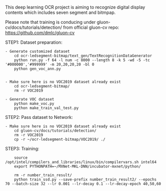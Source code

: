 This deep learning OCR project is aiming to recognize digital display contents which includes seven segment and bitmpap. 

Please note that training is conducing under gluon-cv/docs/tutorials/detection/ from official gluon-cv repo: 
https://github.com/dmlc/gluon-cv

STEP1: Dataset preparation: 
    
    - Generate customized dataset
        cd ocr-ledsegment-bitmap/text_gen/TextRecognitionDataGenerator
	    python run.py -f 64 -l num -c 8000 --length 8 -k 5 -wd -5 -tc '#000000','#999999' -m 20,20,20,20 -bl 0
	    python gen_voc_ann.py

           
    - Make sure here is no VOC2019 dataset already exist 
        cd ocr-ledsegment-bitmap/
        rm -r VOC2019

	- Generate VOC dataset
	    python make_voc.py
	    python make_train_val_test.py



STEP2: Pass dataset to Network:

    - Make sure here is no VOC2019 dataset already exist
        cd gluon-cv/docs/tutorials/detection/
	    rm -r VOC2019
        cp -r ~/ocr-ledsegment-bitmap/VOC2019/ ./



STEP3: Training:
     
        source /opt/intel/compilers_and_libraries/linux/bin/compilervars.sh intel64
        export PYTHONPATH=~/MXNet-MKL-DNN/incubator-mxnet/python/

        rm -r number_train_result/
        python train_ssd.py --save-prefix number_train_result2/ --epochs 70 --batch-size 32 --lr 0.001 --lr-decay 0.1 --lr-decay-epoch 40,50,60

       



